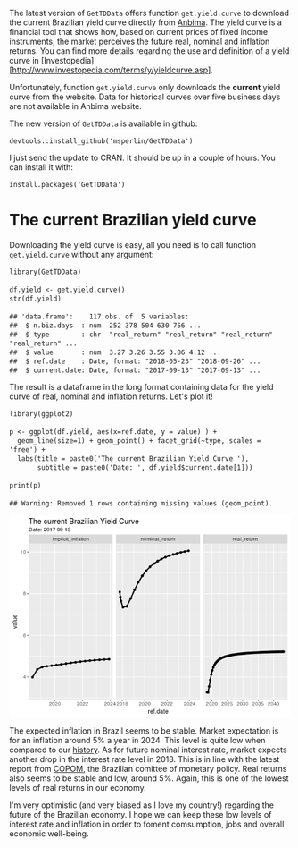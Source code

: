 The latest version of `GetTDData` offers function `get.yield.curve` to
download the current Brazilian yield curve directly from
[Anbima](http://www.anbima.com.br/est_termo/CZ.asp). The yield curve is
a financial tool that shows how, based on current prices of fixed income
instruments, the market perceives the future real, nominal and inflation
returns. You can find more details regarding the use and definition of a
yield curve in
\[Investopedia\]\[<http://www.investopedia.com/terms/y/yieldcurve.asp>\].

Unfortunately, function `get.yield.curve` only downloads the **current**
yield curve from the website. Data for historical curves over five
business days are not available in Anbima website.

The new version of `GetTDData` is available in github:

    devtools::install_github('msperlin/GetTDData')

I just send the update to CRAN. It should be up in a couple of hours.
You can install it with:

    install.packages('GetTDData')

The current Brazilian yield curve
=================================

Downloading the yield curve is easy, all you need is to call function
`get.yield.curve` without any argument:

    library(GetTDData)

    df.yield <- get.yield.curve()  
    str(df.yield)

    ## 'data.frame':    117 obs. of  5 variables:
    ##  $ n.biz.days  : num  252 378 504 630 756 ...
    ##  $ type        : chr  "real_return" "real_return" "real_return" "real_return" ...
    ##  $ value       : num  3.27 3.26 3.55 3.86 4.12 ...
    ##  $ ref.date    : Date, format: "2018-05-23" "2018-09-26" ...
    ##  $ current.date: Date, format: "2017-09-13" "2017-09-13" ...

The result is a dataframe in the long format containing data for the
yield curve of real, nominal and inflation returns. Let's plot it!

    library(ggplot2)

    p <- ggplot(df.yield, aes(x=ref.date, y = value) ) +
      geom_line(size=1) + geom_point() + facet_grid(~type, scales = 'free') + 
      labs(title = paste0('The current Brazilian Yield Curve '),
           subtitle = paste0('Date: ', df.yield$current.date[1]))     

    print(p)  

    ## Warning: Removed 1 rows containing missing values (geom_point).

![](img/2017-09-14-Brazilian-Yield-Curve_files/figure-markdown_strict/unnamed-chunk-4-1.png)

The expected inflation in Brazil seems to be stable. Market expectation
is for an inflation around 5% a year in 2024. This level is quite low
when compared to our
[history](https://tradingeconomics.com/brazil/inflation-cpi). As for
future nominal interest rate, market expects another drop in the
interest rate level in 2018. This is in line with the latest report from
[COPOM](http://www.bcb.gov.br/?ATACOPOM), the Brazilian comittee of
monetary policy. Real returns also seems to be stable and low, around
5%. Again, this is one of the lowest levels of real returns in our
economy.

I'm very optimistic (and very biased as I love my country!) regarding
the future of the Brazilian economy. I hope we can keep these low levels
of interest rate and inflation in order to foment comsumption, jobs and
overall economic well-being.

